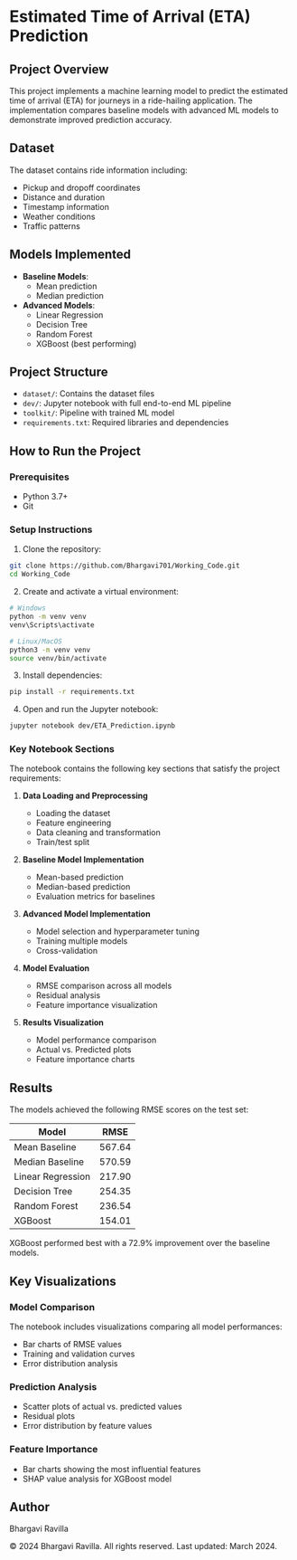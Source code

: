 # Estimated Time of Arrival (ETA) Prediction

## Project Overview
This project implements a machine learning model to predict the estimated time of arrival (ETA) for journeys in a ride-hailing application. The implementation compares baseline models with advanced ML models to demonstrate improved prediction accuracy.

## Dataset
The dataset contains ride information including:
- Pickup and dropoff coordinates
- Distance and duration
- Timestamp information
- Weather conditions
- Traffic patterns

## Models Implemented
- **Baseline Models**:
  - Mean prediction
  - Median prediction
- **Advanced Models**:
  - Linear Regression
  - Decision Tree
  - Random Forest
  - XGBoost (best performing)

## Project Structure
- `dataset/`: Contains the dataset files
- `dev/`: Jupyter notebook with full end-to-end ML pipeline
- `toolkit/`: Pipeline with trained ML model
- `requirements.txt`: Required libraries and dependencies

## How to Run the Project

### Prerequisites
- Python 3.7+
- Git

### Setup Instructions

1. Clone the repository:
```bash
git clone https://github.com/Bhargavi701/Working_Code.git
cd Working_Code
```

2. Create and activate a virtual environment:

```bash
# Windows
python -m venv venv
venv\Scripts\activate

# Linux/MacOS
python3 -m venv venv
source venv/bin/activate
```

3. Install dependencies:
```bash
pip install -r requirements.txt
```

4. Open and run the Jupyter notebook:
```bash
jupyter notebook dev/ETA_Prediction.ipynb
```

### Key Notebook Sections
The notebook contains the following key sections that satisfy the project requirements:

1. **Data Loading and Preprocessing**
   - Loading the dataset
   - Feature engineering
   - Data cleaning and transformation
   - Train/test split

2. **Baseline Model Implementation**
   - Mean-based prediction
   - Median-based prediction
   - Evaluation metrics for baselines

3. **Advanced Model Implementation**
   - Model selection and hyperparameter tuning
   - Training multiple models
   - Cross-validation

4. **Model Evaluation**
   - RMSE comparison across all models
   - Residual analysis
   - Feature importance visualization

5. **Results Visualization**
   - Model performance comparison
   - Actual vs. Predicted plots
   - Feature importance charts

## Results
The models achieved the following RMSE scores on the test set:

| Model | RMSE |
|-------|------|
| Mean Baseline | 567.64 |
| Median Baseline | 570.59 |
| Linear Regression | 217.90 |
| Decision Tree | 254.35 |
| Random Forest | 236.54 |
| XGBoost | 154.01 |

XGBoost performed best with a 72.9% improvement over the baseline models.

## Key Visualizations

### Model Comparison
The notebook includes visualizations comparing all model performances:
- Bar charts of RMSE values
- Training and validation curves
- Error distribution analysis

### Prediction Analysis
- Scatter plots of actual vs. predicted values
- Residual plots
- Error distribution by feature values

### Feature Importance
- Bar charts showing the most influential features
- SHAP value analysis for XGBoost model

## Author
Bhargavi Ravilla

© 2024 Bhargavi Ravilla. All rights reserved. Last updated: March 2024.
